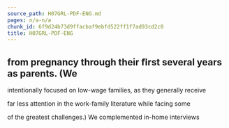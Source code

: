 ```yaml
---
source_path: H07GRL-PDF-ENG.md
pages: n/a-n/a
chunk_id: 6f9d24b73d9ffacbaf9ebfd522ff1f7ad93cd2c0
title: H07GRL-PDF-ENG
---
```

## from pregnancy through their ﬁrst several years as parents. (We

intentionally focused on low-wage families, as they generally receive

far less attention in the work-family literature while facing some

of the greatest challenges.) We complemented in-home interviews
